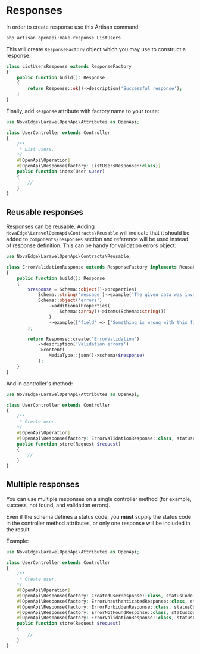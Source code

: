# Responses

In order to create response use this Artisan command:

```bash
php artisan openapi:make-response ListUsers
```

This will create `ResponseFactory` object which you may use to construct a response:

```php
class ListUsersResponse extends ResponseFactory
{
    public function build(): Response
    {
        return Response::ok()->description('Successful response');
    }
}
```

Finally, add `Response` attribute with factory name to your route:

```php
use NovaEdge\LaravelOpenApi\Attributes as OpenApi;

class UserController extends Controller
{
    /**
     * List users.
    */
    #[OpenApi\Operation]
    #[OpenApi\Response(factory: ListUsersResponse::class)]
    public function index(User $user)
    {
        //
    }
}
```

## Reusable responses

Responses can be reusable. Adding `NovaEdge\LaravelOpenApi\Contracts\Reusable` will indicate that it should be added to `components/responses` section and reference will be used instead of response definition.
This can be handy for validation errors object:

```php
use NovaEdge\LaravelOpenApi\Contracts\Reusable;

class ErrorValidationResponse extends ResponseFactory implements Reusable
{
    public function build(): Response
    {
        $response = Schema::object()->properties(
            Schema::string('message')->example('The given data was invalid.'),
            Schema::object('errors')
                ->additionalProperties(
                    Schema::array()->items(Schema::string())
                )
                ->example(['field' => ['Something is wrong with this field!']])
        );

        return Response::create('ErrorValidation')
            ->description('Validation errors')
            ->content(
                MediaType::json()->schema($response)
            );
    }
}
```

And in controller's method:

```php
use NovaEdge\LaravelOpenApi\Attributes as OpenApi;

class UserController extends Controller
{
    /**
     * Create user.
    */
    #[OpenApi\Operation]
    #[OpenApi\Response(factory: ErrorValidationResponse::class, statusCode: 422)]
    public function store(Request $request)
    {
        //
    }
}
```

## Multiple responses

You can use multiple responses on a single controller method (for example, success, not found, and validation errors).

Even if the schema defines a status code, you **must** supply the status code in the controller method attributes, or only one response will be included in the result.

Example:

```php
use NovaEdge\LaravelOpenApi\Attributes as OpenApi;

class UserController extends Controller
{
    /**
     * Create user.
    */
    #[OpenApi\Operation]
    #[OpenApi\Response(factory: CreatedUserResponse::class, statusCode: 201)]
    #[OpenApi\Response(factory: ErrorUnauthenticatedResponse::class, statusCode: 401)]
    #[OpenApi\Response(factory: ErrorForbiddenResponse::class, statusCode: 401)]
    #[OpenApi\Response(factory: ErrorNotFoundResponse::class, statusCode: 404)]
    #[OpenApi\Response(factory: ErrorValidationResponse::class, statusCode: 422)]
    public function store(Request $request)
    {
        //
    }
}
```
